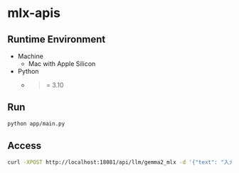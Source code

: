 # mlx-apis

## Runtime Environment

* Machine
  * Mac with Apple Silicon
* Python
  * >= 3.10

## Run

```bash
python app/main.py
```

## Access

```bash
curl -XPOST http://localhost:18081/api/llm/gemma2_mlx -d '{"text": "入力テキスト"}' -H "Content-Type: application/json"
```